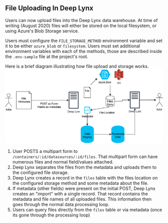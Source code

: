 ## File Uploading In Deep Lynx
Users can now upload files into the Deep Lynx data warehouse. At time of writing (August 2020) files will either be stored on the local filesystem, or using Azure's Blob Storage service.

Users must configure the `FILE_STORAGE_METHOD` environment variable and set it to be either `azure_blob` or `filesystem`. Users must set additional environment variables with each of the methods, those are described inside the `.env-sample` file at the project's root.

Here is a brief diagram illustrating how file upload and storage works.
![image of file upload](FileUploadingDeepLynx.png)

1. User POSTS a multipart form to `/containers/:id/datasources/:id/files`. That multipart form can have numerous files and normal field/values attached.
2. Deep Lynx separates the files from the metadata and uploads them to the configured file storage.
3. Deep Lynx creates a record in the `files` table with the files location on the configured storage method and some metadata about the file.
4. If metadata (other fields) were present on the initial POST, Deep Lynx creates an "import" with a single record. That record contains the metadata and file names of all uploaded files. This information then goes through the normal data processing loop.
5. Users can query files directly from the `files` table or via metadata (once its gone through the processing loop)
